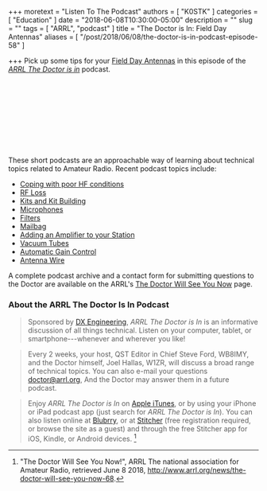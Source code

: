 +++
moretext = "Listen To The Podcast"
authors = [ "K0STK" ]
categories = [ "Education" ]
date = "2018-06-08T10:30:00-05:00"
description = ""
slug = ""
tags = [ "ARRL", "podcast" ]
title = "The Doctor is In: Field Day Antennas"
aliases = [ "/post/2018/06/08/the-doctor-is-in-podcast-episode-58" ]

+++
Pick up some tips for your
[Field Day Antennas](https://www.blubrry.com/arrl_the_doctor_is_in/33498188/field-day-antennas/)
in this episode of the
[*ARRL The Doctor is in*](http://www.arrl.org/doctor/) podcast. 
<!--more-->

<iframe src="//player.blubrry.com?media_url=//media.blubrry.com/arrl_the_doctor_is_in/content.blubrry.com/arrl_the_doctor_is_in/Field_Day_-_June_7_2018.mp3" scrolling="no" width="100%" height="138px" frameborder="0"></iframe>

These short podcasts are an approachable way of learning about technical
topics related to Amateur Radio. Recent podcast topics include:

* [Coping with poor HF conditions](https://www.blubrry.com/arrl_the_doctor_is_in/33492377/coping-with-poor-hf-conditions/)
* [RF Loss](https://www.blubrry.com/arrl_the_doctor_is_in/33471495/rf-loss/)
* [Kits and Kit Building](https://www.blubrry.com/arrl_the_doctor_is_in/32708952/kits-and-kit-building/)
* [Microphones](https://www.blubrry.com/arrl_the_doctor_is_in/32621786/microphones/)
* [Filters](https://www.blubrry.com/arrl_the_doctor_is_in/32567809/filters)
* [Mailbag](https://www.blubrry.com/arrl_the_doctor_is_in/31241283/mailbag/)
* [Adding an Amplifier to your Station](https://www.blubrry.com/arrl_the_doctor_is_in/31236538/adding-an-amplifier-to-your-station/)
* [Vacuum Tubes](https://www.blubrry.com/arrl_the_doctor_is_in/31217015/vacuum-tubes/)
* [Automatic Gain Control](https://www.blubrry.com/arrl_the_doctor_is_in/29822174/automatic-gain-control/)
* [Antenna Wire](https://www.blubrry.com/arrl_the_doctor_is_in/29580861/antenna-wire/)

A complete podcast archive and a contact form for submitting questions
to the Doctor are available on the ARRL's
[The Doctor Will See You Now](http://www.arrl.org/doctor) page.

### About the ARRL The Doctor Is In Podcast

>Sponsored by [DX Engineering](http://www.dxengineering.com/),
*ARRL The Doctor is In* is an informative discussion of all things
technical. Listen on your computer, tablet, or smartphone---whenever and
wherever you like!

>Every 2 weeks, your host, QST Editor in Chief Steve Ford, WB8IMY, and the
Doctor himself, Joel Hallas, W1ZR, will discuss a broad range of technical
topics. You can also e-mail your questions
[doctor@arrl.org](mailto:doctor@arrl.org),
And the Doctor may answer them in a future podcast.

>Enjoy
*ARRL The Doctor is In* on
[Apple iTunes](https://itunes.apple.com/us/podcast/arrl-the-doctor-is-in/id1096749595?mt=2()),
or by using your iPhone or iPad podcast app (just search for
*ARRL The Doctor is In*). You can also listen online at
[Blubrry](https://www.blubrry.com/arrl_the_doctor_is_in/),
or at
[Stitcher](https://www.stitcher.com/)
(free registration required, or browse the site as a guest) and through
the free Stitcher app for iOS, Kindle, or Android devices. [^1]

[^1]: "The Doctor Will See You Now!", ARRL The national association for Amateur Radio, retrieved June 8 2018, http://www.arrl.org/news/the-doctor-will-see-you-now-68.
